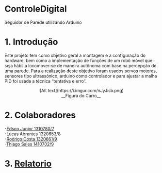 # ControleDigital
Seguidor de Parede utilizando Arduino

# 1. Introdução
  Este projeto tem como objetivo geral a montagem e a configuração do hardware, bem como a implementação de funções de um robô 
  móvel que seja hábil a locomover-se de maneira autônoma com base na percepção de uma parede. Para a realização deste objetivo 
  foram usados servos motores, sensores tipo ultrassónico, arduino como controlador e para ajustar a malha PID foi usada a 
  técnica “tentativa e erro”.<br />
  <p align="center">
  ![Alt text](https://i.imgur.com/nJyJisb.png)<br />
  __Figura do Carro__
  </p>
                                          
					     
# 2. Colaboradores 

  -<a href="https://github.com/edsongjr">Edson Junior 1310780/7 </a><br />
	-Lucas Abrantes 1320653/8 <br />
  -<a href="https://github.com/Rodrigogcosta">Rodrigo Costa 1320661/9 </a><br />
  -<a href="https://github.com/faidertms">Thiago Sales 1410702/9</a><br />
  
# 3. [Relatorio](https://github.com/faidertms/ControleDigital/blob/master/Relatorio%20Controle%20Digital.pdf)
  
                                        
                                
